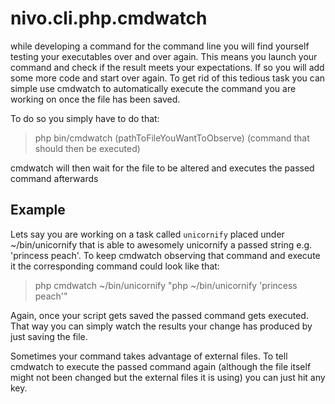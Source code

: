 # nivo.cli.php.cmdwatch

while developing a command for the command line you will find yourself testing your executables over and over again. This means you launch your command and check if the result meets your expectations. If so you will add some more code and start over again. To get rid of this tedious task you can simple use cmdwatch to automatically execute the command you are working on once the file has been saved.

To do so you simply have to do that:

> php bin/cmdwatch (pathToFileYouWantToObserve) (command that should then be executed)

cmdwatch will then wait for the file to be altered and executes the passed command afterwards

## Example

Lets say you are working on a task called `unicornify` placed under ~/bin/unicornify that is able to awesomely unicornify a passed string e.g. 'princess peach'. To keep cmdwatch observing that command and execute it the corresponding command could look like that:

> php cmdwatch ~/bin/unicornify "php ~/bin/unicornify 'princess peach'"

Again, once your script gets saved the passed command gets executed. That way you can simply watch the results your change has produced by just saving the file.

Sometimes your command takes advantage of external files. To tell cmdwatch to execute the passed command again (although the file itself might not been changed but the external files it is using) you can just hit any key.